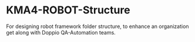 # KMA4-ROBOT-Structure
For designing robot framework folder structure, to enhance an organization get along with Doppio QA-Automation teams.